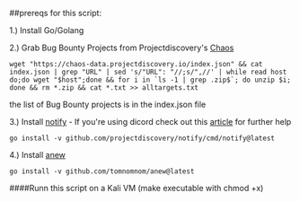 ##prereqs for this script:

1.) Install Go/Golang

2.) Grab Bug Bounty Projects from Projectdiscovery's [Chaos](https://github.com/shifa123/chaos-hunt/blob/master/chaos-hunt.sh)

```
wget "https://chaos-data.projectdiscovery.io/index.json" && cat index.json | grep "URL" | sed 's/"URL": "//;s/",//' | while read host do;do wget "$host";done && for i in `ls -1 | grep .zip$`; do unzip $i; done && rm *.zip && cat *.txt >> alltargets.txt

```
the list of Bug Bounty projects is in the index.json file 


3.) Install [notify](https://github.com/projectdiscovery/notify/blob/master/README.md)
    - If you're using dicord check out this [article](https://bin3xish477.medium.com/how-to-set-up-notify-by-projectdiscovery-34fc6e7f1527) for further help
    
```
go install -v github.com/projectdiscovery/notify/cmd/notify@latest

```

4.) Install [anew](https://github.com/tomnomnom/anew)
```
go install -v github.com/tomnomnom/anew@latest

```

####Runn this script on a Kali VM (make executable with chmod +x)
